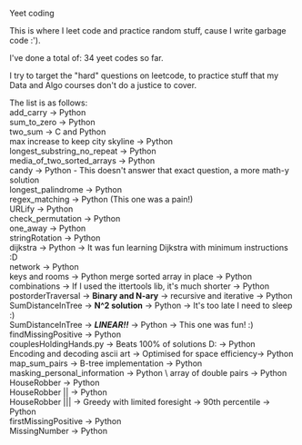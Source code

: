 Yeet coding

This is where I leet code and practice random stuff, cause I write garbage code :').

I've done a total of: 34 yeet codes so far.

I try to target the "hard" questions on leetcode, to practice stuff that my Data and Algo courses don't do a justice to cover.

The list is as follows:\
add_carry -> Python \
sum_to_zero -> Python \
two_sum -> C and Python\
max increase to keep city skyline -> Python\
longest_substring_no_repeat -> Python\
media_of_two_sorted_arrays -> Python\
candy -> Python - This doesn't answer that exact question, a more math-y solution \
longest_palindrome -> Python\
regex_matching -> Python (This one was a pain!) \
URLify -> Python \
check_permutation -> Python \
one_away -> Python \
stringRotation -> Python \
dijkstra -> Python -> It was fun learning Dijkstra with minimum instructions :D\
network -> Python \
keys and rooms -> Python
merge sorted array in place -> Python \
combinations -> If I used the ittertools lib, it's much shorter -> Python \
postorderTraversal -> **Binary and N-ary** -> recursive and iterative -> Python \
SumDistanceInTree -> **N^2 solution** -> Python -> It's too late I need to sleep :) \
SumDistanceInTree -> ***LINEAR!!*** -> Python -> This one was fun! :) \
findMissingPositive -> Python \
couplesHoldingHands.py -> Beats 100% of solutions D: -> Python \
Encoding and decoding ascii art -> Optimised for space efficiency-> Python \
map_sum_pairs -> B-tree implementation -> Python \
masking_personal_information -> Python \ 
array of double pairs -> Python \
HouseRobber -> Python \
HouseRobber || -> Python \
HouseRobber ||| -> Greedy with limited foresight -> 90th percentile -> Python\
firstMissingPositive -> Python \
MissingNumber -> Python 
